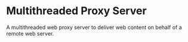 # Multithreaded Proxy Server

A multithreaded web proxy server to deliver web content on behalf of a remote web server.